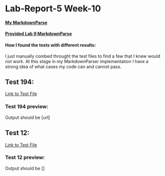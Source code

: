 # Lab-Report-5 Week-10

#### [My MarkdownParse](https://github.com/brian-schodorf/markdown-parser/blob/main/MarkdownParse.java)
#### [Provided Lab 9 MarkdownParse](https://github.com/nidhidhamnani/markdown-parser)

#### How I found the tests with different results:
I just manually combed throught the test files to find a few that I knew would not work. At this stage in my MarkdownParser implementation I have a strong idea of what cases my code can and cannot pass.

## Test 194:
[Link to Test File](https://github.com/nidhidhamnani/markdown-parser/blob/main/test-files/194.md)
### Test 194 preview:

Output should be [url]

## Test 12:
[Link to Test File](https://github.com/nidhidhamnani/markdown-parser/blob/main/test-files/12.md)
### Test 12 preview: 

Output should be []

